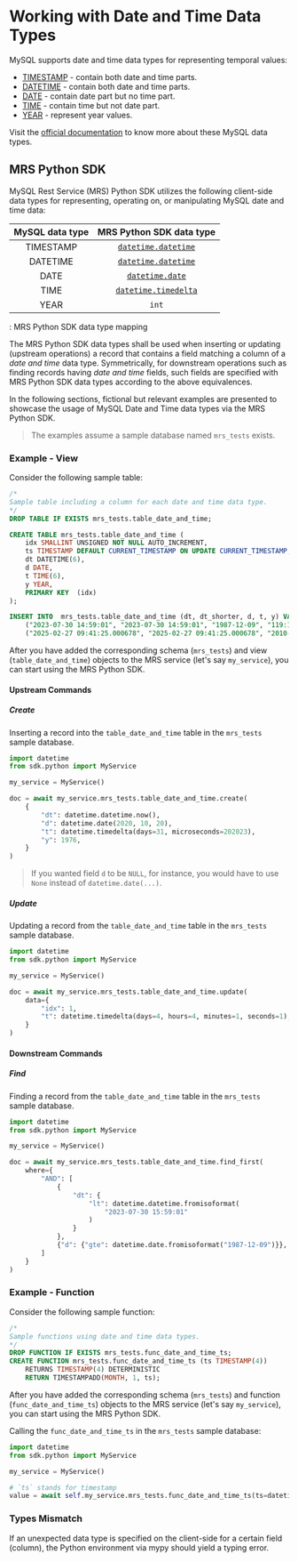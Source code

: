 <!-- Copyright (c) 2025, Oracle and/or its affiliates.

This program is free software; you can redistribute it and/or modify
it under the terms of the GNU General Public License, version 2.0,
as published by the Free Software Foundation.

This program is designed to work with certain software (including
but not limited to OpenSSL) that is licensed under separate terms, as
designated in a particular file or component or in included license
documentation.  The authors of MySQL hereby grant you an additional
permission to link the program and your derivative works with the
separately licensed software that they have either included with
the program or referenced in the documentation.

This program is distributed in the hope that it will be useful,  but
WITHOUT ANY WARRANTY; without even the implied warranty of
MERCHANTABILITY or FITNESS FOR A PARTICULAR PURPOSE.  See
the GNU General Public License, version 2.0, for more details.

You should have received a copy of the GNU General Public License
along with this program; if not, write to the Free Software Foundation, Inc.,
51 Franklin St, Fifth Floor, Boston, MA 02110-1301 USA -->

# Working with Date and Time Data Types

MySQL supports date and time data types for representing temporal values:

- [TIMESTAMP](https://dev.mysql.com/doc/refman/8.4/en/datetime.html) - contain both date and time parts.
- [DATETIME](https://dev.mysql.com/doc/refman/8.4/en/datetime.html) - contain both date and time parts.
- [DATE](https://dev.mysql.com/doc/refman/8.4/en/datetime.html) - contain date part but no time part.
- [TIME](https://dev.mysql.com/doc/refman/8.4/en/time.html) - contain time but not date part.
- [YEAR](https://dev.mysql.com/doc/refman/8.4/en/year.html) - represent year values.

Visit the [official documentation](https://dev.mysql.com/doc/refman/8.4/en/date-and-time-types.html) to know more about these MySQL data types.

## MRS Python SDK

MySQL Rest Service (MRS) Python SDK utilizes the following client-side data types for representing, operating on, or manipulating MySQL date and time data:

| MySQL data type  | MRS Python SDK data type |
| :--------: | :-------: |
| TIMESTAMP | [`datetime.datetime`](https://docs.python.org/3/library/datetime.html#datetime.datetime) |
| DATETIME | [`datetime.datetime`](https://docs.python.org/3/library/datetime.html#datetime.datetime) |
| DATE | [`datetime.date`](https://docs.python.org/3/library/datetime.html#datetime.date) |
| TIME | [`datetime.timedelta`](https://docs.python.org/3/library/datetime.html#datetime.timedelta) |
| YEAR | `int` |

: MRS Python SDK data type mapping

The MRS Python SDK data types shall be used when inserting or updating (upstream operations) a record that contains a field matching a column of a *date and time* data type. Symmetrically, for downstream operations such as finding records having *date and time* fields, such fields are specified with MRS Python SDK data types according to the above equivalences.

In the following sections, fictional but relevant examples are presented to showcase the usage of MySQL Date and Time data types via the MRS Python SDK.

> The examples assume a sample database named `mrs_tests` exists.

### Example - View

Consider the following sample table:

```sql
/*
Sample table including a column for each date and time data type.
*/
DROP TABLE IF EXISTS mrs_tests.table_date_and_time;

CREATE TABLE mrs_tests.table_date_and_time (
    idx SMALLINT UNSIGNED NOT NULL AUTO_INCREMENT,
    ts TIMESTAMP DEFAULT CURRENT_TIMESTAMP ON UPDATE CURRENT_TIMESTAMP,
    dt DATETIME(6),
    d DATE,
    t TIME(6),
    y YEAR,
    PRIMARY KEY  (idx)
);

INSERT INTO  mrs_tests.table_date_and_time (dt, dt_shorter, d, t, y) VALUES
    ("2023-07-30 14:59:01", "2023-07-30 14:59:01", "1987-12-09", "119:10:0.100023", 1999),
    ("2025-02-27 09:41:25.000678", "2025-02-27 09:41:25.000678", "2010-01-01", "099:35:0.60003", 2005);
```

After you have added the corresponding schema (`mrs_tests`) and view (`table_date_and_time`) objects to the MRS service (let's say `my_service`), you can start using the MRS Python SDK.

#### Upstream Commands

##### Create

Inserting a record into the `table_date_and_time` table in the `mrs_tests` sample database.

```py
import datetime
from sdk.python import MyService

my_service = MyService()

doc = await my_service.mrs_tests.table_date_and_time.create(
    {
        "dt": datetime.datetime.now(),
        "d": datetime.date(2020, 10, 20),
        "t": datetime.timedelta(days=31, microseconds=202023),
        "y": 1976,
    }
)
```

> If you wanted field `d` to be `NULL`, for instance, you would have to use `None` instead of `datetime.date(...)`.

##### Update

Updating a record from the `table_date_and_time` table in the `mrs_tests` sample database.

```py
import datetime
from sdk.python import MyService

my_service = MyService()

doc = await my_service.mrs_tests.table_date_and_time.update(
    data={
        "idx": 1,
        "t": datetime.timedelta(days=4, hours=4, minutes=1, seconds=1),
    }
)
```

#### Downstream Commands

##### Find

Finding a record from the `table_date_and_time` table in the `mrs_tests` sample database.

```py
import datetime
from sdk.python import MyService

my_service = MyService()

doc = await my_service.mrs_tests.table_date_and_time.find_first(
    where={
        "AND": [
            {
                "dt": {
                    "lt": datetime.datetime.fromisoformat(
                        "2023-07-30 15:59:01"
                    )
                }
            },
            {"d": {"gte": datetime.date.fromisoformat("1987-12-09")}},
        ]
    }
)
```

### Example - Function

Consider the following sample function:

```sql
/*
Sample functions using date and time data types.
*/
DROP FUNCTION IF EXISTS mrs_tests.func_date_and_time_ts;
CREATE FUNCTION mrs_tests.func_date_and_time_ts (ts TIMESTAMP(4))
    RETURNS TIMESTAMP(4) DETERMINISTIC
    RETURN TIMESTAMPADD(MONTH, 1, ts);
```

After you have added the corresponding schema (`mrs_tests`) and function (`func_date_and_time_ts`) objects to the MRS service (let's say `my_service`), you can start using the MRS Python SDK.

Calling the `func_date_and_time_ts` in the `mrs_tests` sample database:

```py
import datetime
from sdk.python import MyService

my_service = MyService()

# `ts` stands for timestamp
value = await self.my_service.mrs_tests.func_date_and_time_ts(ts=datetime.datetime.now())
```

### Types Mismatch

If an unexpected data type is specified on the client-side for a certain field (column), the Python environment via mypy should yield a typing error.
